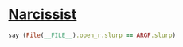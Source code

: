 [1]: http://rosettacode.org/wiki/Narcissist

# [Narcissist][1]

```ruby
say (File(__FILE__).open_r.slurp == ARGF.slurp)
```
